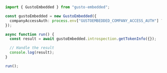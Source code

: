 <!-- Start SDK Example Usage [usage] -->
```typescript
import { GustoEmbedded } from "gusto-embedded";

const gustoEmbedded = new GustoEmbedded({
  companyAccessAuth: process.env["GUSTOEMBEDDED_COMPANY_ACCESS_AUTH"] ?? "",
});

async function run() {
  const result = await gustoEmbedded.introspection.getTokenInfo({});

  // Handle the result
  console.log(result);
}

run();

```
<!-- End SDK Example Usage [usage] -->